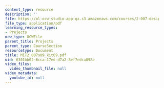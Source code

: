 ```yaml
---
content_type: resource
description: ''
file: https://ol-ocw-studio-app-qa.s3.amazonaws.com/courses/2-007-design-and-manufacturing-i-spring-2009/6301bb026cca17edd7a28ef7edca098e_MIT2_007s09_kit09.pdf
file_type: application/pdf
learning_resource_types:
- Projects
ocw_type: OCWFile
parent_title: Projects
parent_type: CourseSection
resourcetype: Document
title: MIT2_007s09_kit09.pdf
uid: 6301bb02-6cca-17ed-d7a2-8ef7edca098e
video_files:
  video_thumbnail_file: null
video_metadata:
  youtube_id: null
---
```

